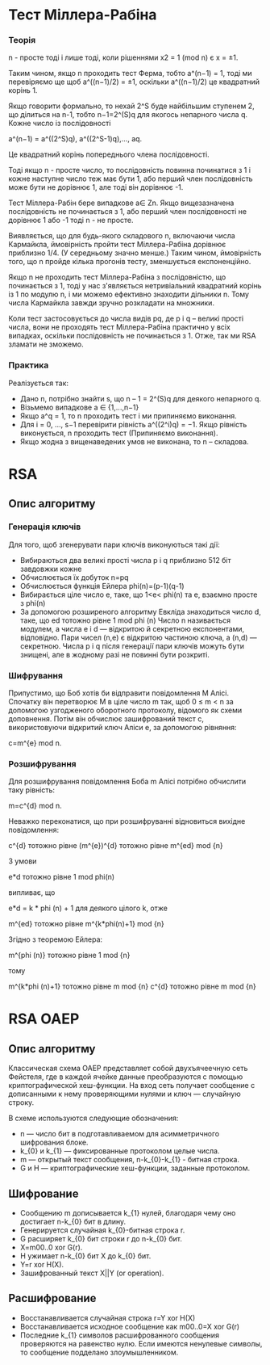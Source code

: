 # Тест Міллера-Рабіна

### Теорія

n - просте тоді і лише тоді, коли рішеннями x2 = 1 (mod n) є x = ±1. <br>
 
Таким чином, якщо n проходить тест Ферма, тобто a^(n−1) = 1, тоді ми перевіряємо ще щоб a^((n−1)/2) = ±1,
оскільки a^((n−1)/2) це квадратний корінь 1. <br>

Якщо говорити формально, то нехай 2^S буде найбільшим ступенем 2, що ділиться на n-1, тобто n−1=2^(S)q для
якогось непарного числа q. Кожне число із послідовності

a^(n−1) = a^((2^S)q), a^((2^S-1)q),…, aq.

Це квадратний корінь попереднього члена послідовності.

Тоді якщо n - просте число, то послідовність повинна починатися з 1 і кожне наступне число теж має бути 1,
або перший член послідовність може бути не дорівнює 1, але тоді він дорівнює -1.

Тест Міллера-Рабін бере випадкове a∈ Zn. Якщо вищезазначена послідовність не починається з 1, або перший член
послідовності не дорівнює 1 або -1 тоді n - не просте.

Виявляється, що для будь-якого складового n, включаючи числа Кармайкла, ймовірність пройти тест Міллера-Рабіна дорівнює
приблизно 1/4. (У середньому значно менше.) Таким чином, ймовірність того, що n пройде кілька прогонів тесту,
зменшується експоненційно.

Якщо n не проходить тест Міллера-Рабіна з послідовністю, що починається з 1, тоді у нас з'являється нетривіальний
квадратний корінь із 1 по модулю n, і ми можемо ефективно знаходити дільники n. Тому числа Кармайкла завжди зручно
розкладати на множники.

Коли тест застосовується до числа видів pq, де p і q – великі прості числа, вони не проходять тест Міллера-Рабіна
практично у всіх випадках, оскільки послідовність не починається з 1. Отже, так ми RSA зламати не зможемо.

### Практика

Реалізується так:

* Дано n, потрібно знайти s, що n – 1 = 2^(S)q для деякого непарного q.
* Візьмемо випадкове a ∈ {1,...,n−1}
* Якщо a^q = 1, то n проходить тест і ми припиняємо виконання.
* Для i = 0, ..., s−1 перевірити рівність a^((2^i)q) = −1. Якщо рівність виконується, n проходить тест
(Припиняємо виконання).
* Якщо жодна з вищенаведених умов не виконана, то n – складова.

# RSA

## Опис алгоритму

### Генерація ключів

Для того, щоб згенерувати пари ключів виконуються такі дії:

* Вибираються два великі прості числа p і q приблизно 512 біт завдовжки кожне
* Обчислюється їх добуток n=pq
* Обчислюється функція Ейлера phi(n)=(p-1)(q-1)
* Вибирається ціле число e, таке, що 1<e< phi(n) та e, взаємно просте з phi(n)
* За допомогою розширеного алгоритму Евкліда знаходиться число d, таке, що ed тотожно рівне 1 mod phi (n)
Число n називається модулем, а числа e і d — відкритою й секретною експонентами, відповідно. Пари чисел (n,e) є 
відкритою частиною ключа, а (n,d) — секретною. Числа p і q після генерації пари ключів можуть бути знищені, але в 
жодному разі не повинні бути розкриті.

### Шифрування

Припустимо, що Боб хотів би відправити повідомлення M Алісі. Спочатку він перетворює M в ціле число m так, щоб 0 ≤ m < n 
за допомогою узгодженого оборотного протоколу, відомого як схеми доповнення. Потім він обчислює зашифрований текст c, 
використовуючи відкритий ключ Аліси e, за допомогою рівняння:

c=m^{e} mod n.

### Розшифрування

Для розшифрування повідомлення Боба m Алісі потрібно обчислити таку рівність:

m=c^{d} mod n.

Неважко переконатися, що при розшифруванні відновиться вихідне повідомлення:

c^{d} тотожно рівне (m^{e})^{d} тотожно рівне m^{ed} mod {n}

З умови

e*d тотожно рівне 1 mod phi(n)

випливає, що

e*d = k * phi (n) + 1 для деякого цілого k, отже

m^{ed} тотожно рівне m^{k*phi(n)+1} mod {n}

Згідно з теоремою Ейлера:

m^{phi (n)} тотожно рівне 1 mod {n}

тому

m^{k*phi (n)+1} тотожно рівне m mod {n}
c^{d} тотожно рівне m mod {n}

# RSA OAEP

## Опис алгоритму

Классическая схема OAEP представляет собой двухъячеечную сеть Фейстеля, где в каждой ячейке данные преобразуются с 
помощью криптографической хеш-функции. На вход сеть получает сообщение с дописанными к нему проверяющими нулями и ключ 
— случайную строку.

В схеме используются следующие обозначения:

* n — число бит в подготавливаемом для асимметричного шифрования блоке.
* k_{0} и k_{1} — фиксированные протоколом целые числа.
* m — открытый текст сообщения, n-k_{0}-k_{1} - битная строка.
* G и H — криптографические хеш-функции, заданные протоколом.

## Шифрование

* Сообщению m дописывается k_{1} нулей, благодаря чему оно достигает n-k_{0} бит в длину.
* Генерируется случайная k_{0}-битная строка r.
* G расширяет k_{0} бит строки r до n-k_{0} бит.
* X=m00..0 xor G(r).
* H ужимает n-k_{0} бит X до k_{0} бит.
* Y=r xor H(X).
* Зашифрованный текст X||Y (or operation).

## Расшифрование

* Восстанавливается случайная строка r=Y xor H(X)
* Восстанавливается исходное сообщение как m00..0=X xor G(r)
* Последние k_{1} символов расшифрованного сообщения проверяются на равенство нулю. Если имеются ненулевые символы, то
сообщение подделано злоумышленником.
